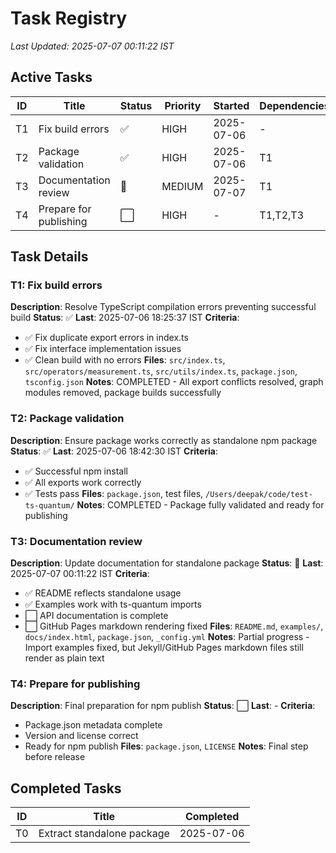 # Task Registry
*Last Updated: 2025-07-07 00:11:22 IST*

## Active Tasks
| ID | Title | Status | Priority | Started | Dependencies |
|----|-------|--------|----------|---------|--------------|
| T1 | Fix build errors | ✅ | HIGH | 2025-07-06 | - |
| T2 | Package validation | ✅ | HIGH | 2025-07-06 | T1 |
| T3 | Documentation review | 🔄 | MEDIUM | 2025-07-07 | T1 |
| T4 | Prepare for publishing | ⬜ | HIGH | - | T1,T2,T3 |

## Task Details

### T1: Fix build errors
**Description**: Resolve TypeScript compilation errors preventing successful build
**Status**: ✅ **Last**: 2025-07-06 18:25:37 IST
**Criteria**: 
- ✅ Fix duplicate export errors in index.ts
- ✅ Fix interface implementation issues
- ✅ Clean build with no errors
**Files**: `src/index.ts`, `src/operators/measurement.ts`, `src/utils/index.ts`, `package.json`, `tsconfig.json`
**Notes**: COMPLETED - All export conflicts resolved, graph modules removed, package builds successfully

### T2: Package validation
**Description**: Ensure package works correctly as standalone npm package
**Status**: ✅ **Last**: 2025-07-06 18:42:30 IST
**Criteria**:
- ✅ Successful npm install
- ✅ All exports work correctly
- ✅ Tests pass
**Files**: `package.json`, test files, `/Users/deepak/code/test-ts-quantum/`
**Notes**: COMPLETED - Package fully validated and ready for publishing

### T3: Documentation review
**Description**: Update documentation for standalone package
**Status**: 🔄 **Last**: 2025-07-07 00:11:22 IST
**Criteria**:
- ✅ README reflects standalone usage
- ✅ Examples work with ts-quantum imports
- ⬜ API documentation is complete
- ⬜ GitHub Pages markdown rendering fixed
**Files**: `README.md`, `examples/`, `docs/index.html`, `package.json`, `_config.yml`
**Notes**: Partial progress - Import examples fixed, but Jekyll/GitHub Pages markdown files still render as plain text

### T4: Prepare for publishing
**Description**: Final preparation for npm publish
**Status**: ⬜ **Last**: -
**Criteria**:
- Package.json metadata complete
- Version and license correct
- Ready for npm publish
**Files**: `package.json`, `LICENSE`
**Notes**: Final step before release

## Completed Tasks
| ID | Title | Completed |
|----|-------|-----------|
| T0 | Extract standalone package | 2025-07-06 |
